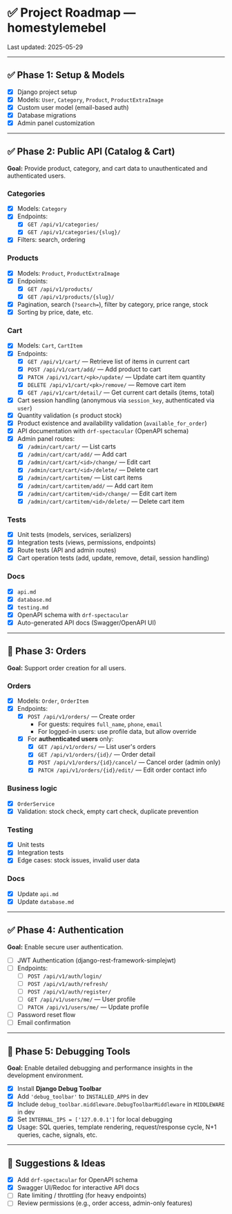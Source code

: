 # ✅ Project Roadmap — homestylemebel

Last updated: 2025-05-29

---

## ✅ Phase 1: Setup & Models

- [x] Django project setup
- [x] Models: `User`, `Category`, `Product`, `ProductExtraImage`
- [x] Custom user model (email-based auth)
- [x] Database migrations
- [x] Admin panel customization

---

## ✅ Phase 2: Public API (Catalog & Cart)

**Goal:** Provide product, category, and cart data to unauthenticated and authenticated users.

### Categories

- [x] Models: `Category`
- [x] Endpoints:
  - [x] `GET /api/v1/categories/`
  - [x] `GET /api/v1/categories/{slug}/`
- [x] Filters: search, ordering

### Products

- [x] Models: `Product`, `ProductExtraImage`
- [x] Endpoints:
  - [x] `GET /api/v1/products/`
  - [x] `GET /api/v1/products/{slug}/`
- [x] Pagination, search (`?search=`), filter by category, price range, stock
- [x] Sorting by price, date, etc.

### Cart

- [x] Models: `Cart`, `CartItem`
- [x] Endpoints:
  - [x] `GET /api/v1/cart/` — Retrieve list of items in current cart
  - [x] `POST /api/v1/cart/add/` — Add product to cart
  - [x] `PATCH /api/v1/cart/<pk>/update/` — Update cart item quantity
  - [x] `DELETE /api/v1/cart/<pk>/remove/` — Remove cart item
  - [x] `GET /api/v1/cart/detail/` — Get current cart details (items, total)
- [x] Cart session handling (anonymous via `session_key`, authenticated via `user`)
- [x] Quantity validation (≤ product stock)
- [x] Product existence and availability validation (`available_for_order`)
- [x] API documentation with `drf-spectacular` (OpenAPI schema)
- [x] Admin panel routes:
  - [x] `/admin/cart/cart/` — List carts
  - [x] `/admin/cart/cart/add/` — Add cart
  - [x] `/admin/cart/cart/<id>/change/` — Edit cart
  - [x] `/admin/cart/cart/<id>/delete/` — Delete cart
  - [x] `/admin/cart/cartitem/` — List cart items
  - [x] `/admin/cart/cartitem/add/` — Add cart item
  - [x] `/admin/cart/cartitem/<id>/change/` — Edit cart item
  - [x] `/admin/cart/cartitem/<id>/delete/` — Delete cart item

### Tests

- [x] Unit tests (models, services, serializers)
- [x] Integration tests (views, permissions, endpoints)
- [x] Route tests (API and admin routes)
- [x] Cart operation tests (add, update, remove, detail, session handling)

### Docs

- [x] `api.md`
- [x] `database.md`
- [x] `testing.md`
- [x] OpenAPI schema with `drf-spectacular`
- [x] Auto-generated API docs (Swagger/OpenAPI UI)

---

## 🔄 Phase 3: Orders

**Goal:** Support order creation for all users.

### Orders

- [x] Models: `Order`, `OrderItem`
- [x] Endpoints:
  - [x] `POST /api/v1/orders/` — Create order
    - For guests: requires `full_name`, `phone`, `email`
    - For logged-in users: use profile data, but allow override
  - [x] For **authenticated users** only:
    - [x] `GET /api/v1/orders/` — List user's orders
    - [x] `GET /api/v1/orders/{id}/` — Order detail
    - [x] `POST /api/v1/orders/{id}/cancel/` — Cancel order (admin only)
    - [x] `PATCH /api/v1/orders/{id}/edit/` — Edit order contact info

### Business logic

- [x] `OrderService`
- [x] Validation: stock check, empty cart check, duplicate prevention

### Testing

- [x] Unit tests
- [x] Integration tests
- [x] Edge cases: stock issues, invalid user data

### Docs

- [x] Update `api.md`
- [x] Update `database.md`

---

## ✅ Phase 4: Authentication

**Goal:** Enable secure user authentication.

- [ ] JWT Authentication (django-rest-framework-simplejwt)
- [ ] Endpoints:
  - [ ] `POST /api/v1/auth/login/`
  - [ ] `POST /api/v1/auth/refresh/`
  - [ ] `POST /api/v1/auth/register/`
  - [ ] `GET /api/v1/users/me/` — User profile
  - [ ] `PATCH /api/v1/users/me/` — Update profile
- [ ] Password reset flow
- [ ] Email confirmation

---

## 🔄 Phase 5: Debugging Tools

**Goal:** Enable detailed debugging and performance insights in the development environment.

- [x] Install **Django Debug Toolbar**
- [x] Add `'debug_toolbar'` to `INSTALLED_APPS` in dev
- [x] Include `debug_toolbar.middleware.DebugToolbarMiddleware` in `MIDDLEWARE` in dev
- [x] Set `INTERNAL_IPS = ['127.0.0.1']` for local debugging
- [x] Usage: SQL queries, template rendering, request/response cycle, N+1 queries, cache, signals, etc.

---

## 📌 Suggestions & Ideas

- [x] Add `drf-spectacular` for OpenAPI schema
- [x] Swagger UI/Redoc for interactive API docs
- [ ] Rate limiting / throttling (for heavy endpoints)
- [ ] Review permissions (e.g., order access, admin-only features)
